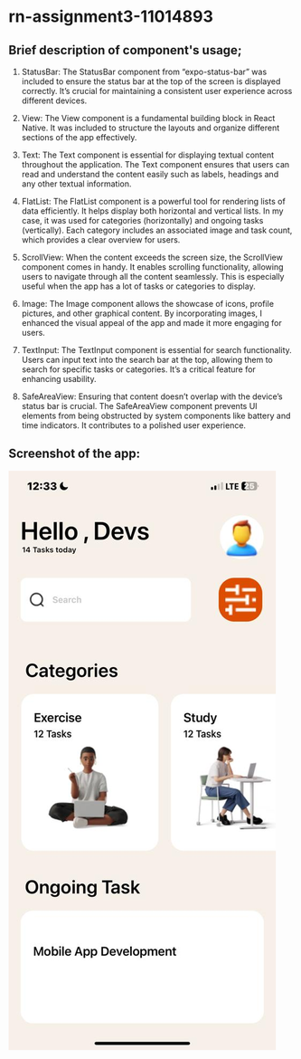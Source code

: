 # rn-assignment3-11014893

## Brief description of component's usage;
1.  StatusBar: The StatusBar component from “expo-status-bar” was included to ensure the status bar at the top of the screen is displayed correctly. It’s crucial for maintaining a consistent user experience across different devices.

2.  View: The View component is a fundamental building block in React Native. It was included to structure the layouts and organize different sections of the app effectively. 

3.  Text: The Text component is essential for displaying textual content throughout the application. The Text component ensures that users can read and understand the content easily such as labels, headings and any other textual information.

4.  FlatList: The FlatList component is a powerful tool for rendering lists of data efficiently. It helps display both horizontal and vertical lists. In my case,  it was used for categories (horizontally) and ongoing tasks (vertically). Each category includes an associated image and task count, which provides a clear overview for users.

5.  ScrollView: When the content exceeds the screen size, the ScrollView component comes in handy. It enables scrolling functionality, allowing users to navigate through all the content seamlessly. This is especially useful when the app has a lot of tasks or categories to display.

6.  Image: The Image component allows the showcase of icons, profile pictures, and other graphical content. By incorporating images, I enhanced the visual appeal of the app and made it more engaging for users.

7.  TextInput: The TextInput component is essential for search functionality. Users can input text into the search bar at the top, allowing them to search for specific tasks or categories. It’s a critical feature for enhancing usability.

8.  SafeAreaView: Ensuring that content doesn’t overlap with the device’s status bar is crucial. The SafeAreaView component prevents UI elements from being obstructed by system components like battery and time indicators. It contributes to a polished user experience.

## Screenshot of the app:
![Homepage screenshot](./assets/WhatsApp%20Image%202024-06-01%20at%2012.36.19_48faaabb.jpg)
